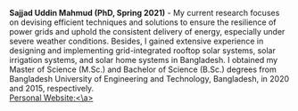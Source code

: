 **Sajjad Uddin Mahmud (PhD, Spring 2021)** - My current research focuses on devising efficient techniques and solutions to ensure the resilience of power grids and uphold the consistent delivery of energy, especially under severe weather conditions. Besides, I gained extensive experience in designing and implementing grid-integrated rooftop solar systems, solar irrigation systems, and solar home systems in Bangladesh. I obtained my Master of Science (M.Sc.) and Bachelor of Science (B.Sc.) degrees from Bangladesh University of Engineering and Technology, Bangladesh, in 2020 and 2015, respectively.  
<a href='https://sites.google.com/view/sajjadmahmud'>Personal Website:<\a>
